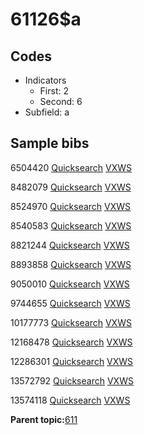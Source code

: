 # 61126$a

## Codes

-   Indicators
    -   First: 2
    -   Second: 6
-   Subfield: a

## Sample bibs

6504420 [Quicksearch](https://search.library.yale.edu/catalog/6504420) [VXWS](http://prodorbis.library.yale.edu:7014/vxws/GetHoldingsService?bibId=6504420)

8482079 [Quicksearch](https://search.library.yale.edu/catalog/8482079) [VXWS](http://prodorbis.library.yale.edu:7014/vxws/GetHoldingsService?bibId=8482079)

8524970 [Quicksearch](https://search.library.yale.edu/catalog/8524970) [VXWS](http://prodorbis.library.yale.edu:7014/vxws/GetHoldingsService?bibId=8524970)

8540583 [Quicksearch](https://search.library.yale.edu/catalog/8540583) [VXWS](http://prodorbis.library.yale.edu:7014/vxws/GetHoldingsService?bibId=8540583)

8821244 [Quicksearch](https://search.library.yale.edu/catalog/8821244) [VXWS](http://prodorbis.library.yale.edu:7014/vxws/GetHoldingsService?bibId=8821244)

8893858 [Quicksearch](https://search.library.yale.edu/catalog/8893858) [VXWS](http://prodorbis.library.yale.edu:7014/vxws/GetHoldingsService?bibId=8893858)

9050010 [Quicksearch](https://search.library.yale.edu/catalog/9050010) [VXWS](http://prodorbis.library.yale.edu:7014/vxws/GetHoldingsService?bibId=9050010)

9744655 [Quicksearch](https://search.library.yale.edu/catalog/9744655) [VXWS](http://prodorbis.library.yale.edu:7014/vxws/GetHoldingsService?bibId=9744655)

10177773 [Quicksearch](https://search.library.yale.edu/catalog/10177773) [VXWS](http://prodorbis.library.yale.edu:7014/vxws/GetHoldingsService?bibId=10177773)

12168478 [Quicksearch](https://search.library.yale.edu/catalog/12168478) [VXWS](http://prodorbis.library.yale.edu:7014/vxws/GetHoldingsService?bibId=12168478)

12286301 [Quicksearch](https://search.library.yale.edu/catalog/12286301) [VXWS](http://prodorbis.library.yale.edu:7014/vxws/GetHoldingsService?bibId=12286301)

13572792 [Quicksearch](https://search.library.yale.edu/catalog/13572792) [VXWS](http://prodorbis.library.yale.edu:7014/vxws/GetHoldingsService?bibId=13572792)

13574118 [Quicksearch](https://search.library.yale.edu/catalog/13574118) [VXWS](http://prodorbis.library.yale.edu:7014/vxws/GetHoldingsService?bibId=13574118)

**Parent topic:**[611](../../tags/611/611.md)

